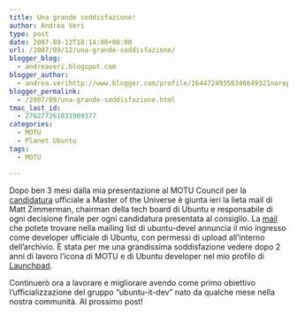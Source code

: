 ```yaml
---
title: Una grande soddisfazione!
author: Andrea Veri
type: post
date: 2007-09-12T18:14:00+00:00
url: /2007/09/12/una-grande-soddisfazione/
blogger_blog:
  - andreaveri.blogspot.com
blogger_author:
  - andrea.verihttp://www.blogger.com/profile/16447249356346649321noreply@blogger.com
blogger_permalink:
  - /2007/09/una-grande-soddisfazione.html
tmac_last_id:
  - 276277261831909377
categories:
  - MOTU
  - Planet Ubuntu
tags:
  - MOTU

---
```

Dopo ben 3 mesi dalla mia presentazione al MOTU Council per la [candidatura][1] ufficiale a Master of the Universe è giunta ieri la lieta mail di Matt Zimmerman, chairman della tech board di Ubuntu e responsabile di ogni decisione finale per ogni candidatura presentata al consiglio. La [mail][2] che potete trovare nella mailing list di ubuntu-devel annuncia il mio ingresso come developer ufficiale di Ubuntu, con permessi di upload all&#8217;interno dell&#8217;archivio. È stata per me una grandissima soddisfazione vedere dopo 2 anni di lavoro l&#8217;icona di MOTU e di Ubuntu developer nel mio profilo di <a href="https://launchpad.net/~av" target="_blank">Launchpad</a>.

Continuerò ora a lavorare e migliorare avendo come primo obiettivo l&#8217;ufficializzazione del gruppo &#8220;ubuntu-it-dev&#8221; nato da qualche mese nella nostra communità. Al prossimo post!

 [1]: https://lists.ubuntu.com/archives/motu-council/2007-June/000203.html
 [2]: https://lists.ubuntu.com/archives/ubuntu-devel/2007-September/024263.html
